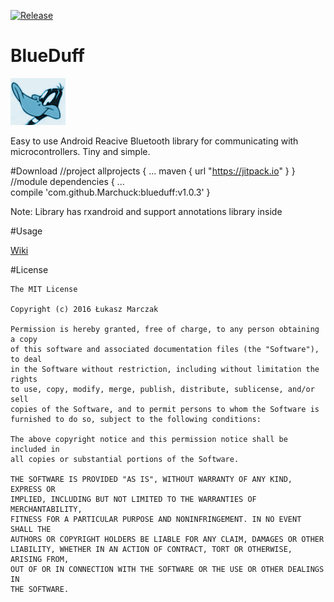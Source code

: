 [![Release](https://jitpack.io/v/Marchuck/BlueDuff.svg)](https://jitpack.io/#Marchuck/BlueDuff)
# BlueDuff
![alt tag](https://github.com/Marchuck/MagicStories/blob/master/app/src/main/res/drawable/blueduff.png)

Easy to use Android Reacive Bluetooth library for communicating with microcontrollers. Tiny and simple.

#Download
        //project 
        allprojects {
                ...
                maven { url "https://jitpack.io" }
        }
        //module
        dependencies {
                ...  
                compile 'com.github.Marchuck:blueduff:v1.0.3'
        }


Note: Library has rxandroid and support annotations library inside

#Usage

[Wiki](https://github.com/Marchuck/BlueDuff/wiki)


#License

    The MIT License

    Copyright (c) 2016 Łukasz Marczak

    Permission is hereby granted, free of charge, to any person obtaining a copy
    of this software and associated documentation files (the "Software"), to deal
    in the Software without restriction, including without limitation the rights
    to use, copy, modify, merge, publish, distribute, sublicense, and/or sell
    copies of the Software, and to permit persons to whom the Software is
    furnished to do so, subject to the following conditions:

    The above copyright notice and this permission notice shall be included in
    all copies or substantial portions of the Software.

    THE SOFTWARE IS PROVIDED "AS IS", WITHOUT WARRANTY OF ANY KIND, EXPRESS OR
    IMPLIED, INCLUDING BUT NOT LIMITED TO THE WARRANTIES OF MERCHANTABILITY,
    FITNESS FOR A PARTICULAR PURPOSE AND NONINFRINGEMENT. IN NO EVENT SHALL THE
    AUTHORS OR COPYRIGHT HOLDERS BE LIABLE FOR ANY CLAIM, DAMAGES OR OTHER
    LIABILITY, WHETHER IN AN ACTION OF CONTRACT, TORT OR OTHERWISE, ARISING FROM,
    OUT OF OR IN CONNECTION WITH THE SOFTWARE OR THE USE OR OTHER DEALINGS IN
    THE SOFTWARE.
